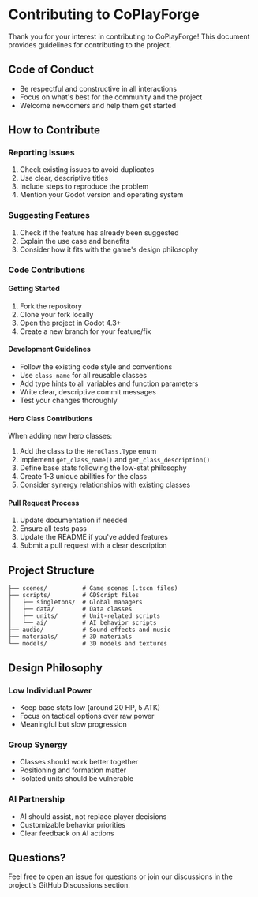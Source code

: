 # Contributing to CoPlayForge

Thank you for your interest in contributing to CoPlayForge! This document provides guidelines for contributing to the project.

## Code of Conduct

- Be respectful and constructive in all interactions
- Focus on what's best for the community and the project
- Welcome newcomers and help them get started

## How to Contribute

### Reporting Issues

1. Check existing issues to avoid duplicates
2. Use clear, descriptive titles
3. Include steps to reproduce the problem
4. Mention your Godot version and operating system

### Suggesting Features

1. Check if the feature has already been suggested
2. Explain the use case and benefits
3. Consider how it fits with the game's design philosophy

### Code Contributions

#### Getting Started

1. Fork the repository
2. Clone your fork locally
3. Open the project in Godot 4.3+
4. Create a new branch for your feature/fix

#### Development Guidelines

- Follow the existing code style and conventions
- Use `class_name` for all reusable classes
- Add type hints to all variables and function parameters
- Write clear, descriptive commit messages
- Test your changes thoroughly

#### Hero Class Contributions

When adding new hero classes:

1. Add the class to the `HeroClass.Type` enum
2. Implement `get_class_name()` and `get_class_description()`
3. Define base stats following the low-stat philosophy
4. Create 1-3 unique abilities for the class
5. Consider synergy relationships with existing classes

#### Pull Request Process

1. Update documentation if needed
2. Ensure all tests pass
3. Update the README if you've added features
4. Submit a pull request with a clear description

## Project Structure

```
├── scenes/          # Game scenes (.tscn files)
├── scripts/         # GDScript files
│   ├── singletons/  # Global managers
│   ├── data/        # Data classes
│   ├── units/       # Unit-related scripts
│   └── ai/          # AI behavior scripts
├── audio/           # Sound effects and music
├── materials/       # 3D materials
└── models/          # 3D models and textures
```

## Design Philosophy

### Low Individual Power
- Keep base stats low (around 20 HP, 5 ATK)
- Focus on tactical options over raw power
- Meaningful but slow progression

### Group Synergy
- Classes should work better together
- Positioning and formation matter
- Isolated units should be vulnerable

### AI Partnership
- AI should assist, not replace player decisions
- Customizable behavior priorities
- Clear feedback on AI actions

## Questions?

Feel free to open an issue for questions or join our discussions in the project's GitHub Discussions section.
